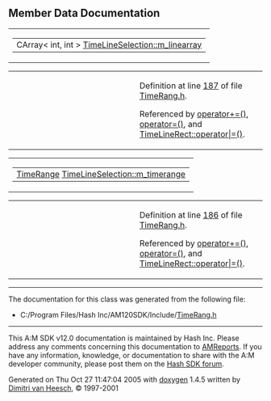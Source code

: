 ## Member Data Documentation

<span id="015020961ff08e8e5b10f79c4b0fdf09" class="anchor"></span>

<table class="mdTable" data-cellpadding="2" data-cellspacing="0">
<colgroup>
<col style="width: 100%" />
</colgroup>
<tbody>
<tr>
<td class="mdRow"><table data-cellpadding="0" data-cellspacing="0" data-border="0">
<tbody>
<tr>
<td class="md" data-nowrap="" data-valign="top">CArray&lt; int, int &gt; <a href="classTimeLineSelection.md#015020961ff08e8e5b10f79c4b0fdf09" class="el">TimeLineSelection::m_linearray</a></td>
</tr>
</tbody>
</table></td>
</tr>
</tbody>
</table>

<table data-cellspacing="5" data-cellpadding="0" data-border="0">
<colgroup>
<col style="width: 50%" />
<col style="width: 50%" />
</colgroup>
<tbody>
<tr>
<td> </td>
<td><p>Definition at line <a href="TimeRang_8h-source.md#l00187" class="el">187</a> of file <a href="TimeRang_8h-source.md" class="el">TimeRang.h</a>.</p>
<p>Referenced by <a href="TimeRang_8h-source.md#l00210" class="el">operator+=()</a>, <a href="TimeRang_8h-source.md#l00224" class="el">operator=()</a>, and <a href="TimeRang_8h-source.md#l00276" class="el">TimeLineRect::operator|=()</a>.</p></td>
</tr>
</tbody>
</table>

<span id="6960ab498e518d04874502b91a8f1fe5" class="anchor"></span>

<table class="mdTable" data-cellpadding="2" data-cellspacing="0">
<colgroup>
<col style="width: 100%" />
</colgroup>
<tbody>
<tr>
<td class="mdRow"><table data-cellpadding="0" data-cellspacing="0" data-border="0">
<tbody>
<tr>
<td class="md" data-nowrap="" data-valign="top"><a href="classTimeRange.md" class="el">TimeRange</a> <a href="classTimeLineSelection.md#6960ab498e518d04874502b91a8f1fe5" class="el">TimeLineSelection::m_timerange</a></td>
</tr>
</tbody>
</table></td>
</tr>
</tbody>
</table>

<table data-cellspacing="5" data-cellpadding="0" data-border="0">
<colgroup>
<col style="width: 50%" />
<col style="width: 50%" />
</colgroup>
<tbody>
<tr>
<td> </td>
<td><p>Definition at line <a href="TimeRang_8h-source.md#l00186" class="el">186</a> of file <a href="TimeRang_8h-source.md" class="el">TimeRang.h</a>.</p>
<p>Referenced by <a href="TimeRang_8h-source.md#l00210" class="el">operator+=()</a>, <a href="TimeRang_8h-source.md#l00224" class="el">operator=()</a>, and <a href="TimeRang_8h-source.md#l00276" class="el">TimeLineRect::operator|=()</a>.</p></td>
</tr>
</tbody>
</table>

------------------------------------------------------------------------

The documentation for this class was generated from the following file:

- C:/Program Files/Hash Inc/AM120SDK/Include/<a href="TimeRang_8h-source.md" class="el">TimeRang.h</a>

------------------------------------------------------------------------

<span class="small">This A:M SDK v12.0 documentation is maintained by Hash Inc. Please address any comments concerning this documentation to [AMReports](http://www.hash.com/reports). If you have any information, knowledge, or documentation to share with the A:M developer community, please post them on the [Hash SDK forum](http://www.hash.com/forums/index.php?showforum=11).</span>

Generated on Thu Oct 27 11:47:04 2005 with [<span class="image placeholder" original-image-src="doxygen.png" original-image-title="" height="45" width="100" align="middle" border="0">doxygen</span>](http://www.doxygen.org/index.html) 1.4.5 written by [Dimitri van Heesch](mailto:dimitri@stack.nl), © 1997-2001
